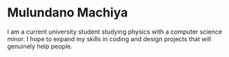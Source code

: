 # Mulundano Machiya
I am a current university student studying physics with a computer science minor. I hope to expand my skills in coding and design projects that will genuinely help people.
